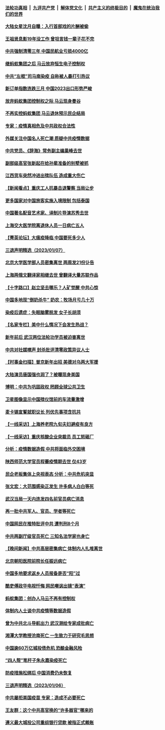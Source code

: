 ####  [法轮功真相](../../../../basic/blob/master/README.md?t=01090812) &nbsp;|&nbsp; [九评共产党](../../../../9ping.md/blob/master/README.md?t=01090812) &nbsp;|&nbsp; [解体党文化](../../../../jtdwh.md/blob/master/README.md?t=01090812)  &nbsp;|&nbsp; [共产主义的终极目的](../../../../gczydzjmd.md/blob/master/README.md?t=01090812) &nbsp;|&nbsp; [魔鬼在统治我们的世界](../../../../mgztzwmdsj.md/blob/master/README.md?t=01090812) 

#### [大陆女星沈月自曝：入行首部戏的片酬被偷](../pages/nsc413/n13902543.md?t=01090812) 

#### [王祖贤息影19年没工作 曾坦言钱一辈子花不完](../pages/nsc413/n13902526.md?t=01090812) 

#### [中共强制清零三年 中国民航业亏损4000亿](../pages/nsc413/n13902540.md?t=01090812) 

#### [继蚂蚁集团之后 马云放弃恒生电子控制权](../pages/nsc413/n13902525.md?t=01090812) 

#### [中共“左棍”司马南染疫 自称被人暴打引热议](../pages/nsc413/n13902471.md?t=01090812) 

#### [新订单指数连跌三月 中国2023出口形势严峻](../pages/nsc413/n13901946.md?t=01090812) 

#### [放弃蚂蚁集团控制权之际 马云现身曼谷](../pages/nsc413/n13902488.md?t=01090812) 

#### [不再实控蚂蚁集团 马云退休预示民企结局](../pages/nsc413/n13902383.md?t=01090812) 

#### [专家：疫情真相危及中共政权合法性](../pages/nsc413/n13901818.md?t=01090812) 

#### [外媒关注中国名人死亡潮 质疑中共疫情数据](../pages/nsc413/n13901749.md?t=01090812) 

#### [中共党员、《辞海》常务副主编巢峰去世](../pages/nsc413/n13902285.md?t=01090812) 

#### [副部级高官张新起在给孙辈准备的别墅被抓](../pages/nsc413/n13902088.md?t=01090812) 

#### [江西货车突然冲进出殡队伍 造成重大伤亡](../pages/nsc413/n13901880.md?t=01090812) 


#### [【新闻看点】重庆工人抗暴击退警察 当局让步](../pages/nsc413/n13901851.md?t=01090812) 

#### [更多国家对中国旅客实施入境限制 包括泰国](../pages/nsc413/n13901757.md?t=01090812) 

#### [中国著名配音艺术家、译制片导演苏秀去世](../pages/nsc413/n13901905.md?t=01090812) 

#### [上海交大医学院离退休人员一日病亡五人](../pages/nsc413/n13901825.md?t=01090812) 

#### [【菁英论坛】大瘟疫降临 中国要死多少人](../pages/nsc413/n13901823.md?t=01090812) 

#### [三退声明精选（2023/01/07）](../pages/nsc413/n13901907.md?t=01090812) 

#### [北京大学医学部人员密集离世 两周发21份讣告](../pages/nsc413/n13901816.md?t=01090812) 

#### [上海两俄文翻译家相继去世 曾翻译大量苏联作品](../pages/nsc413/n13901812.md?t=01090812) 

#### [【十字路口】赵立坚去哪乐？人矿觉醒 中共心惊](../pages/nsc413/n13901678.md?t=01090812) 

#### [中国多地现“倒奶杀牛” 奶农：牧场月亏几十万](../pages/nsc413/n13901820.md?t=01090812) 

#### [染疫后遗症：失眠脑雾脱发 女子长胡须](../pages/nsc413/n13901807.md?t=01090812) 

#### [【名家专栏】美中什么情况下会发生热战？](../pages/nsc413/n13901680.md?t=01090812) 

#### [新年前后 武汉两位法轮功学员被迫害离世](../pages/nsc413/n13900136.md?t=01090812) 

#### [中共对社媒噤声 封杀批评清零政策异议人士](../pages/nsc413/n13901681.md?t=01090812) 

#### [【时事金扫描】普京新年出招 美德对乌两大军援](../pages/nsc413/n13901740.md?t=01090812) 

#### [大陆演员唐国强也润了？被曝现身美国](../pages/nsc413/n13901767.md?t=01090812) 

#### [博明：中共为巩固政权 罔顾全球公共卫生](../pages/nsc413/n13901752.md?t=01090812) 

#### [卫星图像显示中国殡仪馆前的车流量激增](../pages/nsc413/n13901745.md?t=01090812) 

#### [麦卡锡宣誓就职议长 列优先事项含抗共](../pages/nsc413/n13901685.md?t=01090812) 

#### [【一线采访】上海养老院九旬夫妇避疫有良方](../pages/nsc413/n13901282.md?t=01090812) 

#### [【一线采访】重庆核酸企业突裁员 员工怒砸厂](../pages/nsc413/n13901673.md?t=01090812) 

#### [分析：疫情数据造假 中共将面临外交困境](../pages/nsc413/n13899535.md?t=01090812) 

#### [陕西师范大学官员程蕾疫情期去世 仅43岁](../pages/nsc413/n13901562.md?t=01090812) 

#### [民企老板集体上央视表态 分析：中共危机突显](../pages/nsc413/n13901399.md?t=01090812) 

#### [张文宏：大范围感染正发生 许多病人白白等死](../pages/nsc413/n13901563.md?t=01090812) 

#### [武汉当局一天内连发四名前官员病亡消息](../pages/nsc413/n13901593.md?t=01090812) 

#### [再一批中共军人、官员、学者等死亡](../pages/nsc413/n13901566.md?t=01090812) 

#### [中国网民在推特批评中共 遭判刑8个月](../pages/nsc413/n13901620.md?t=01090812) 

#### [中共两副厅级官员死亡 三知名法学家也身亡](../pages/nsc413/n13901334.md?t=01090812) 

#### [【晚间新闻】中共高层密集病亡 体制内人扎堆离世](../pages/nsc413/n13901510.md?t=01090812) 


#### [北京朝阳医院前院长任振远病亡](../pages/nsc413/n13901486.md?t=01090812) 


#### [中国多地要求返乡人员报备是否“阳”过](../pages/nsc413/n13901485.md?t=01090812) 

#### [酷吏傅政华电视忏悔 网民嘲讽出镜“表演”](../pages/nsc413/n13901429.md?t=01090812) 

#### [蚂蚁集团：创办人马云不再有控制权](../pages/nsc413/n13901432.md?t=01090812) 

#### [体制内人士谈中共疫情等数据造假](../pages/nsc413/n13901104.md?t=01090812) 

#### [曾为中共北斗导航出力 武汉测绘专家成批病亡](../pages/nsc413/n13901300.md?t=01090812) 

#### [湘潭大学教授沧南死亡 一生致力于研究毛思想](../pages/nsc413/n13901240.md?t=01090812) 

#### [中国逾60万亿城投债危机 恐酿金融风险](../pages/nsc413/n13901204.md?t=01090812) 

#### [“四人帮”笔杆子朱永嘉染疫死亡](../pages/nsc413/n13901202.md?t=01090812) 

#### [防疫措施松绑后 中国消费仍未恢复](../pages/nsc413/n13901054.md?t=01090812) 

#### [三退声明精选（2023/01/06）](../pages/nsc413/n13901254.md?t=01090812) 

#### [中共屡拒美国疫苗 专家：造成不必要死亡](../pages/nsc413/n13901178.md?t=01090812) 

#### [王友群：这个中共高官换的“许多器官”哪来的](../pages/nsc413/n13901161.md?t=01090812) 

#### [遵义最大城投公司重组银行贷款 被指正式赖账](../pages/nsc413/n13901051.md?t=01090812) 

